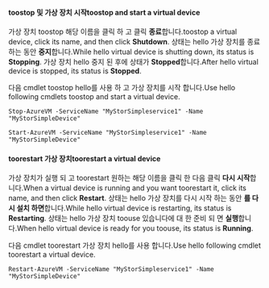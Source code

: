 #### <a name="toostop-and-start-a-virtual-device"></a><span data-ttu-id="8b213-101">toostop 및 가상 장치 시작</span><span class="sxs-lookup"><span data-stu-id="8b213-101">toostop and start a virtual device</span></span>
<span data-ttu-id="8b213-102">가상 장치 toostop 해당 이름을 클릭 하 고 클릭 **종료**합니다.</span><span class="sxs-lookup"><span data-stu-id="8b213-102">toostop a virtual device, click its name, and then click **Shutdown**.</span></span> <span data-ttu-id="8b213-103">상태는 hello 가상 장치를 종료 하는 동안 **중지**합니다.</span><span class="sxs-lookup"><span data-stu-id="8b213-103">While hello virtual device is shutting down, its status is **Stopping**.</span></span> <span data-ttu-id="8b213-104">가상 장치 hello 중지 된 후에 상태가 **Stopped**합니다.</span><span class="sxs-lookup"><span data-stu-id="8b213-104">After hello virtual device is stopped, its status is **Stopped**.</span></span>

<span data-ttu-id="8b213-105">다음 cmdlet toostop hello를 사용 하 고 가상 장치를 시작 합니다.</span><span class="sxs-lookup"><span data-stu-id="8b213-105">Use hello following cmdlets toostop and start a virtual device.</span></span>

`Stop-AzureVM -ServiceName "MyStorSimpleservice1" -Name "MyStorSimpleDevice"`

`Start-AzureVM -ServiceName "MyStorSimpleservice1" -Name "MyStorSimpleDevice"`

#### <a name="toorestart-a-virtual-device"></a><span data-ttu-id="8b213-106">toorestart 가상 장치</span><span class="sxs-lookup"><span data-stu-id="8b213-106">toorestart a virtual device</span></span>
<span data-ttu-id="8b213-107">가상 장치가 실행 되 고 toorestart 원하는 해당 이름을 클릭 한 다음 클릭 **다시 시작**합니다.</span><span class="sxs-lookup"><span data-stu-id="8b213-107">When a virtual device is running and you want toorestart it, click its name, and then click **Restart**.</span></span> <span data-ttu-id="8b213-108">상태는 hello 가상 장치를 다시 시작 하는 동안 **를 다시 설치 하면**합니다.</span><span class="sxs-lookup"><span data-stu-id="8b213-108">While hello virtual device is restarting, its status is **Restarting**.</span></span> <span data-ttu-id="8b213-109">상태는 hello 가상 장치 toouse 있습니다에 대 한 준비 되 면 **실행**합니다.</span><span class="sxs-lookup"><span data-stu-id="8b213-109">When hello virtual device is ready for you toouse, its status is **Running**.</span></span>

<span data-ttu-id="8b213-110">다음 cmdlet toorestart 가상 장치 hello를 사용 합니다.</span><span class="sxs-lookup"><span data-stu-id="8b213-110">Use hello following cmdlet toorestart a virtual device.</span></span>

`Restart-AzureVM -ServiceName "MyStorSimpleservice1" -Name "MyStorSimpleDevice"`

